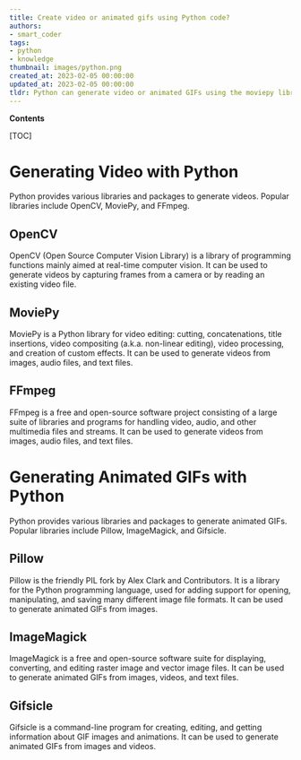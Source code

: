 ```yaml
---
title: Create video or animated gifs using Python code?
authors:
- smart_coder
tags:
- python
- knowledge
thumbnail: images/python.png
created_at: 2023-02-05 00:00:00
updated_at: 2023-02-05 00:00:00
tldr: Python can generate video or animated GIFs using the moviepy library.
---
```


**Contents**

[TOC]

# Generating Video with Python

Python provides various libraries and packages to generate videos. Popular libraries include OpenCV, MoviePy, and FFmpeg.

## OpenCV
OpenCV (Open Source Computer Vision Library) is a library of programming functions mainly aimed at real-time computer vision. It can be used to generate videos by capturing frames from a camera or by reading an existing video file.

## MoviePy
MoviePy is a Python library for video editing: cutting, concatenations, title insertions, video compositing (a.k.a. non-linear editing), video processing, and creation of custom effects. It can be used to generate videos from images, audio files, and text files.

## FFmpeg
FFmpeg is a free and open-source software project consisting of a large suite of libraries and programs for handling video, audio, and other multimedia files and streams. It can be used to generate videos from images, audio files, and text files.

# Generating Animated GIFs with Python

Python provides various libraries and packages to generate animated GIFs. Popular libraries include Pillow, ImageMagick, and Gifsicle.

## Pillow
Pillow is the friendly PIL fork by Alex Clark and Contributors. It is a library for the Python programming language, used for adding support for opening, manipulating, and saving many different image file formats. It can be used to generate animated GIFs from images.

## ImageMagick
ImageMagick is a free and open-source software suite for displaying, converting, and editing raster image and vector image files. It can be used to generate animated GIFs from images, videos, and text files.

## Gifsicle
Gifsicle is a command-line program for creating, editing, and getting information about GIF images and animations. It can be used to generate animated GIFs from images and videos.
